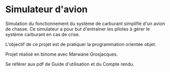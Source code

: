# Simulateur d'avion

Simulation du fonctionnement du système de carburant simplifié d'un avion de chasse. Ce simulateur a pour but d'entraîner les pilotes à gérer le système carburant en cas de crise.    

L'objectif de ce projet est de pratiquer la programmation orientée objet.

Projet réalisé en binome avec Marwane Grosjacques.

Se référer aux pdf de Guide d'utilisation et du Compte rendu.
